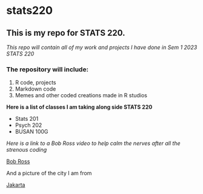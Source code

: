 # stats220
## This is my repo for STATS 220.

*This repo will contain all of my work and projects I have done in Sem 1 2023 STATS 220*

### The repository will include:
1. R code, projects
2. Markdown code
3. Memes and other coded creations made in R studios

**Here is a list of classes I am taking along side STATS 220**
* Stats 201
* Psych 202
* BUSAN 100G

*Here is a link to a Bob Ross video to help calm the nerves after all the strenous coding*

[Bob Ross](https://www.youtube.com/watch?v=lLWEXRAnQd0)

And a picture of the city I am from

[Jakarta](https://www.google.com/url?sa=i&url=https%3A%2F%2Fuk.trip.com%2Ftravel-guide%2Fdestination%2Fcentral-jakarta-1457454%2F&psig=AOvVaw0CAXjMYxw2bkAlNiU7qobV&ust=1678497775972000&source=images&cd=vfe&ved=0CBAQjRxqFwoTCJDrrtCZ0P0CFQAAAAAdAAAAABAs)


